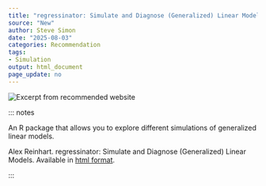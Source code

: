 ```yaml
---
title: "regressinator: Simulate and Diagnose (Generalized) Linear Models"
source: "New"
author: Steve Simon
date: "2025-08-03"
categories: Recommendation
tags:
- Simulation
output: html_document
page_update: no
---
```


![](http://www.pmean.com/new-images/25/regressinator-01.png "Excerpt from recommended website")

::: notes

An R package that allows you to explore different simulations of generalized linear models.

Alex Reinhart. regressinator: Simulate and Diagnose (Generalized) Linear Models. Available in [html format][ref-reinhart-nodate].

[ref-reinhart-nodate]: https://cran.r-project.org/web/packages/regressinator/index.html

:::
